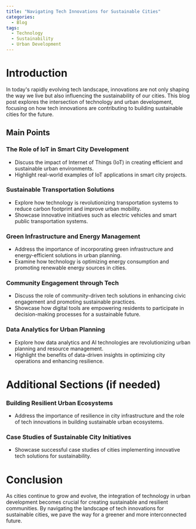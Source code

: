 ```yaml
---
title: "Navigating Tech Innovations for Sustainable Cities"
categories:
  - Blog
tags:
  - Technology
  - Sustainability
  - Urban Development
---
```


# Introduction
In today's rapidly evolving tech landscape, innovations are not only shaping the way we live but also influencing the sustainability of our cities. This blog post explores the intersection of technology and urban development, focusing on how tech innovations are contributing to building sustainable cities for the future.

## Main Points
### The Role of IoT in Smart City Development
- Discuss the impact of Internet of Things (IoT) in creating efficient and sustainable urban environments.
- Highlight real-world examples of IoT applications in smart city projects.

### Sustainable Transportation Solutions
- Explore how technology is revolutionizing transportation systems to reduce carbon footprint and improve urban mobility.
- Showcase innovative initiatives such as electric vehicles and smart public transportation systems.

### Green Infrastructure and Energy Management
- Address the importance of incorporating green infrastructure and energy-efficient solutions in urban planning.
- Examine how technology is optimizing energy consumption and promoting renewable energy sources in cities.

### Community Engagement through Tech
- Discuss the role of community-driven tech solutions in enhancing civic engagement and promoting sustainable practices.
- Showcase how digital tools are empowering residents to participate in decision-making processes for a sustainable future.

### Data Analytics for Urban Planning
- Explore how data analytics and AI technologies are revolutionizing urban planning and resource management.
- Highlight the benefits of data-driven insights in optimizing city operations and enhancing resilience.

# Additional Sections (if needed)
### Building Resilient Urban Ecosystems
- Address the importance of resilience in city infrastructure and the role of tech innovations in building sustainable urban ecosystems.

### Case Studies of Sustainable City Initiatives
- Showcase successful case studies of cities implementing innovative tech solutions for sustainability.

# Conclusion
As cities continue to grow and evolve, the integration of technology in urban development becomes crucial for creating sustainable and resilient communities. By navigating the landscape of tech innovations for sustainable cities, we pave the way for a greener and more interconnected future.